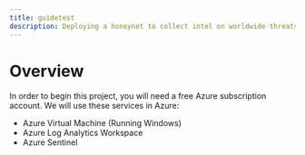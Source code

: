 ```yaml
---
title: guidetest
description: Deploying a honeynet to collect intel on worldwide threats.
---
```


# Overview
In order to begin this project, you will need a free Azure subscription account. 
We will use these services in Azure:
- Azure Virtual Machine (Running Windows)
- Azure Log Analytics Workspace
- Azure Sentinel 




